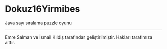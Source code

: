 # Dokuz16Yirmibes
Java sayı sıralama puzzle oyunu

_____________________________________________________________________________________________________

Emre Salman ve İsmail Kıldiş tarafından geliştirilmiştir. Hakları tarafımıza aittir.
